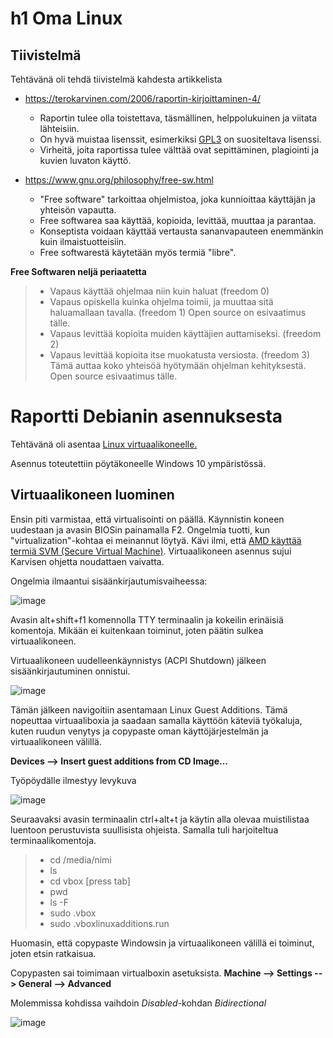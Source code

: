 # h1 Oma Linux

## Tiivistelmä
Tehtävänä oli tehdä tiivistelmä kahdesta artikkelista
- https://terokarvinen.com/2006/raportin-kirjoittaminen-4/
  - Raportin tulee olla toistettava, täsmällinen, helppolukuinen ja viitata lähteisiin.
  - On hyvä muistaa lisenssit, esimerkiksi [GPL3](https://www.gnu.org/licenses/gpl-3.0.html) on suositeltava lisenssi.
  - Virheitä, joita raportissa tulee välttää ovat sepittäminen, plagiointi ja kuvien luvaton käyttö.
    
- https://www.gnu.org/philosophy/free-sw.html
  - "Free software" tarkoittaa ohjelmistoa, joka kunnioittaa käyttäjän ja yhteisön vapautta.
  - Free softwarea saa käyttää, kopioida, levittää, muuttaa ja parantaa.
  - Konseptista voidaan käyttää vertausta sananvapauteen enemmänkin kuin ilmaistuotteisiin.
  - Free softwarestä käytetään myös termiä "libre".
  
**Free Softwaren neljä periaatetta**
> - Vapaus käyttää ohjelmaa niin kuin haluat (freedom 0)
> - Vapaus opiskella kuinka ohjelma toimii, ja muuttaa sitä haluamallaan tavalla. (freedom 1) Open source on esivaatimus tälle. 
> - Vapaus levittää kopioita muiden käyttäjien auttamiseksi. (freedom 2)
> - Vapaus levittää kopioita itse muokatusta versiosta. (freedom 3) Tämä auttaa koko yhteisöä hyötymään ohjelman kehityksestä.  Open source esivaatimus tälle.

# Raportti Debianin asennuksesta
Tehtävänä oli asentaa [Linux virtuaalikoneelle.](https://terokarvinen.com/2021/install-debian-on-virtualbox/)

Asennus toteutettiin pöytäkoneelle Windows 10 ympäristössä. 

## Virtuaalikoneen luominen
Ensin piti varmistaa, että virtualisointi on päällä. Käynnistin koneen uudestaan ja avasin BIOSin painamalla F2. Ongelmia tuotti, kun "virtualization"-kohtaa ei meinannut löytyä. Kävi ilmi, että [AMD käyttää termiä SVM (Secure Virtual Machine)](https://www.asus.com/support/FAQ/1043992/). Virtuaalikoneen asennus sujui Karvisen ohjetta noudattaen vaivatta. 

Ongelmia ilmaantui sisäänkirjautumisvaiheessa:

![image](https://github.com/kimbokat/linuxpalvelimet/assets/90966436/b3afb2b1-0e92-4778-981b-f9140da81780)

Avasin alt+shift+f1 komennolla TTY terminaalin ja kokeilin erinäisiä komentoja. Mikään ei kuitenkaan toiminut, joten päätin sulkea virtuaalikoneen.

Virtuaalikoneen uudelleenkäynnistys (ACPI Shutdown) jälkeen sisäänkirjautuminen onnistui.

![image](https://github.com/kimbokat/linuxpalvelimet/assets/90966436/e8bbb7a4-9081-44cf-8477-8cc667cca887)

Tämän jälkeen navigoitiin asentamaan Linux Guest Additions. Tämä nopeuttaa virtuaaliboxia ja saadaan samalla käyttöön käteviä työkaluja, kuten ruudun venytys ja copypaste oman käyttöjärjestelmän ja virtuaalikoneen välillä.

**Devices --> Insert guest additions from CD Image...**

Työpöydälle ilmestyy levykuva

![image](https://github.com/kimbokat/linuxpalvelimet/assets/90966436/7d96cf69-3061-4c64-87c0-55f8f3972fa6)

Seuraavaksi avasin terminaalin ctrl+alt+t ja käytin alla olevaa muistilistaa luentoon perustuvista suullisista ohjeista. Samalla tuli harjoiteltua terminaalikomentoja.

> - cd /media/nimi
> - ls
> - cd vbox [press tab]
> - pwd
> - ls -F
> - sudo .vbox
> - sudo .vboxlinuxadditions.run

  

Huomasin, että copypaste Windowsin ja virtuaalikoneen välillä ei toiminut, joten etsin ratkaisua.

Copypasten sai toimimaan virtualboxin asetuksista. **Machine --> Settings --> General --> Advanced**

Molemmissa kohdissa vaihdoin *Disabled*-kohdan *Bidirectional*
  
![image](https://github.com/kimbokat/linuxpalvelimet/assets/90966436/d4ecdee9-5d43-4ff9-9b77-17976cf0f4a9)

  












  
